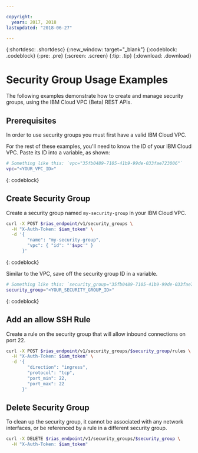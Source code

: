 ```yaml
---

copyright:
  years: 2017, 2018
lastupdated: "2018-06-27"

---
```


{:shortdesc: .shortdesc}
{:new_window: target="_blank"}
{:codeblock: .codeblock}
{:pre: .pre}
{:screen: .screen}
{:tip: .tip}
{:download: .download}

# Security Group Usage Examples

The following examples demonstrate how to create and manage security groups, using the IBM Cloud VPC (Beta) REST APIs.


## Prerequisites

In order to use security groups you must first have a valid IBM Cloud VPC.

For the rest of these examples, you'll need to know the ID of your IBM Cloud VPC. Paste its ID into a variable, as shown:

```bash
# Something like this: `vpc="35fb0489-7105-41b9-99de-033fae723006"`
vpc="<YOUR_VPC_ID>"
```
{: codeblock}


## Create Security Group

Create a security group named `my-security-group` in your IBM Cloud VPC.

```bash
curl -X POST $rias_endpoint/v1/security_groups \
  -H "X-Auth-Token: $iam_token" \
  -d '{
        "name": "my-security-group",
        "vpc": { "id": "'$vpc'" }
      }'
```
{: codeblock}

Similar to the VPC, save off the security group ID in a variable.
```bash
# Something like this: `security_group="35fb0489-7105-41b9-99de-033fae723006"`
security_group="<YOUR_SECURITY_GROUP_ID>"
```
{: codeblock}


## Add an allow SSH Rule

Create a rule on the security group that will allow inbound connections on port 22.

```bash
curl -X POST $rias_endpoint/v1/security_groups/$security_group/rules \
  -H "X-Auth-Token: $iam_token" \
  -d '{
        "direction": "ingress",
        "protocol": "tcp",
        "port_min": 22,
        "port_max": 22
      }'
```


## Delete Security Group

To clean up the security group, it cannot be associated with any network interfaces, or be referenced by a rule in a different security group.

```bash
curl -X DELETE $rias_endpoint/v1/security_groups/$security_group \
  -H "X-Auth-Token: $iam_token"
```
